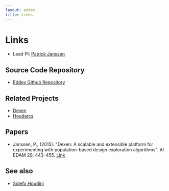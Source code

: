 ```yaml
---
layout: eddex
title: Links
---
```


# Links

- Lead PI: [Patrick Janssen](http://patrick.janssen.name)

## Source Code Repository

- [Eddex Github Repository](https://github.com/phtj/eddex)

## Related Projects

- [Dexen](http://design-automation.net/dexen)
- [Houdarcs](http://design-automation.net/houdarcs)

## Papers

- Janssen, P., (2015). "Dexen: A scalable and extensible platform for experimenting with population-based design exploration algorithms". AI EDAM 29, 443–455. [Link](https://www.cambridge.org/core/journals/ai-edam/article/dexen-a-scalable-and-extensible-platform-for-experimenting-with-population-based-design-exploration-algorithms/B7AD943B220CB73A2C2538996B0280C0)

## See also

- [Sidefx Houdini](http://sidefx.com/)
